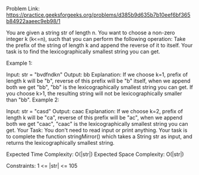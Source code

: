 Problem Link: https://practice.geeksforgeeks.org/problems/d385b9d635b7b10eef6bf365b84922aaeec9eb98/1

You are given a string str of length n. You want to choose a non-zero integer k (k<=n), such that you can perform the following operation:
Take the prefix of the string of length k and append the reverse of it to itself.
Your task is to find the lexicographically smallest string you can get.

Example 1:

Input:
str = "bvdfndkn"
Output:
bb
Explanation:
If we choose k=1, prefix of length k will be "b", reverse of
this prefix will be "b" itself, when we append both we get "bb",
"bb" is the lexicographically smallest string you can get.
If you choose k>1, the resulting string will not be 
lexicographically smaller than "bb".
Example 2:

Input:
str = "casd"
Output:
caac
Explanation:
If we choose k=2, prefix of length k will be "ca", reverse of
this prefix will be "ac", when we append both we get "caac",
"caac" is the lexicographically smallest string you can get.
Your Task:
You don't need to read input or print anything. Your task is to complete the function stringMirror() which takes a String str as input, and returns the lexicographically smallest string.

Expected Time Complexity: O(|str|)
Expected Space Complexity: O(|str|)

Constraints:
1 <= |str| <= 105
